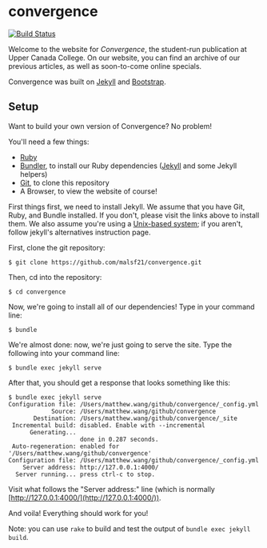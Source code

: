 # convergence

[![Build Status](https://travis-ci.org/malsf21/convergence.svg?branch=master)](https://travis-ci.org/malsf21/convergence)

Welcome to the website for *Convergence*, the student-run publication at Upper Canada College. On our website, you can find an archive of our previous articles, as well as soon-to-come online specials.

Convergence was built on [Jekyll](https://jekyllrb.com) and [Bootstrap](https://getbootstrap.com).

## Setup

Want to build your own version of Convergence? No problem!

You'll need a few things:

* [Ruby](https://www.ruby-lang.org/en/)
* [Bundler](https://bundler.io/), to install our Ruby dependencies ([Jekyll](https://jekyllrb.com) and some Jekyll helpers)
* [Git](https://git-scm.com/), to clone this repository
* A Browser, to view the website of course!

First things first, we need to install Jekyll. We assume that you have Git, Ruby, and Bundle installed. If you don't, please visit the links above to install them. We also assume you're using a [Unix-based system](https://en.wikipedia.org/wiki/Unix); if you aren't, follow jekyll's alternatives instruction page.

First, clone the git repository:
```
$ git clone https://github.com/malsf21/convergence.git
```

Then, cd into the repository:
```
$ cd convergence
```

Now, we're going to install all of our dependencies! Type in your command line:
```
$ bundle
```

We're almost done: now, we're just going to serve the site. Type the following into your command line:
```
$ bundle exec jekyll serve
```

After that, you should get a response that looks something like this:

```
$ bundle exec jekyll serve
Configuration file: /Users/matthew.wang/github/convergence/_config.yml
            Source: /Users/matthew.wang/github/convergence
       Destination: /Users/matthew.wang/github/convergence/_site
 Incremental build: disabled. Enable with --incremental
      Generating...
                    done in 0.287 seconds.
 Auto-regeneration: enabled for '/Users/matthew.wang/github/convergence'
Configuration file: /Users/matthew.wang/github/convergence/_config.yml
    Server address: http://127.0.0.1:4000/
  Server running... press ctrl-c to stop.
```

Visit what follows the "Server address:" line (which is normally [http://127.0.0.1:4000/](http://127.0.0.1:4000/)).

And voila! Everything should work for you!

Note: you can use `rake` to build and test the output of `bundle exec jekyll build`.
